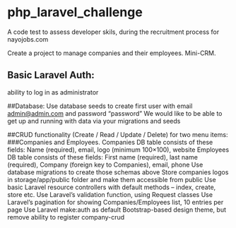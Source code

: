 # php_laravel_challenge
A code test to assess developer skils, during the recruitment process for nayojobs.com

Create a project to manage companies and their employees. Mini-CRM.

## Basic Laravel Auth: 

ability to log in as administrator

##Database:
Use database seeds to create first user with email admin@admin.com and password “password”
We would like to be able to get up and running with data via your migrations and seeds

##CRUD functionality (Create / Read / Update / Delete) for two menu items: 
###Companies and Employees.
Companies DB table consists of these fields: Name (required), email, logo (minimum 100×100), website
Employees DB table consists of these fields: First name (required), last name (required), Company (foreign key to Companies), email, phone
Use database migrations to create those schemas above
Store companies logos in storage/app/public folder and make them accessible from public
Use basic Laravel resource controllers with default methods – index, create, store etc.
Use Laravel’s validation function, using Request classes
Use Laravel’s pagination for showing Companies/Employees list, 10 entries per page
Use Laravel make:auth as default Bootstrap-based design theme, but remove ability to register
company-crud






